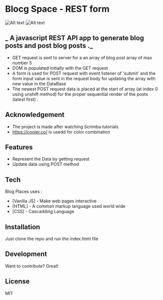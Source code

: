 
# Blocg Space - REST form


![Alt text](https://siasky.net/MAD6Knj4WoJTXE4CSW3F1ZvaoZlYCHECO_p8aaqx-9xc4g?raw=true "Project Demo ")
![Alt text](https://siasky.net/JACXY1_UN2SlTH450wiipr9y7EuTu50JuCi__SiaIr37sg?raw=true "Project Demo ")




## _ A javascript REST API app to generate blog posts and post blog posts ._







- GET request is sent to server for a an array of blog post array of max number 5
- DOM is populated initially with the GET request 
- A form is used for POST request with event listener of 'submit' and the form input value is sent in the request body for updating the array with new value in the DataBase
- The newest POST request data is placed at the start of array (at index 0 using unshift method) for the proper sequential render of the posts (latest first) .

## Acknowledgement
 - The project is made after watching Scrimba tutorials 
 - https://cooler.co/ is usedd for color combination

## Features

 
- Represent the Data by getting request
- Update data using POST method





## Tech

Blog Places uses  :

- [Vanilla JS] - Make web pages interactive
- [HTML] - A common markup language used world wide
- [CSS] - Cascadding Language





## Installation

Just clone the repo and run the index.html file








## Development

Want to contribute? Great!


## License

MIT




